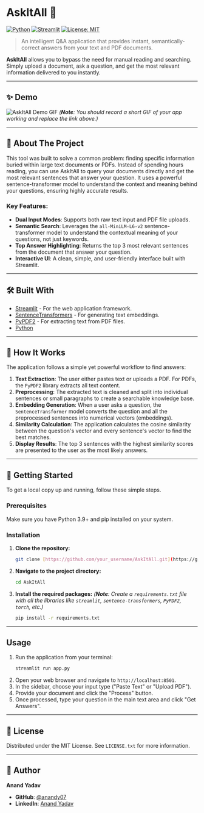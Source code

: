 # AskItAll 📖

[![Python](https://img.shields.io/badge/Python-3.9%2B-blue.svg)](https://www.python.org/downloads/)
[![Streamlit](https://img.shields.io/badge/Streamlit-1.25%2B-red.svg)](https://streamlit.io)
[![License: MIT](https://img.shields.io/badge/License-MIT-yellow.svg)](https://opensource.org/licenses/MIT)

> An intelligent Q&A application that provides instant, semantically-correct answers from your text and PDF documents.

**AskItAll** allows you to bypass the need for manual reading and searching. Simply upload a document, ask a question, and get the most relevant information delivered to you instantly.

---

## ✨ Demo

![AskItAll Demo GIF](https://your-link-to-a-demo-gif.com/demo.gif)
*(**Note**: You should record a short GIF of your app working and replace the link above.)*

---

## 🧐 About The Project

This tool was built to solve a common problem: finding specific information buried within large text documents or PDFs. Instead of spending hours reading, you can use AskItAll to query your documents directly and get the most relevant sentences that answer your question. It uses a powerful sentence-transformer model to understand the context and meaning behind your questions, ensuring highly accurate results.

### Key Features:

-   **Dual Input Modes**: Supports both raw text input and PDF file uploads.
-   **Semantic Search**: Leverages the `all-MiniLM-L6-v2` sentence-transformer model to understand the contextual meaning of your questions, not just keywords.
-   **Top Answer Highlighting**: Returns the top 3 most relevant sentences from the document that answer your question.
-   **Interactive UI**: A clean, simple, and user-friendly interface built with Streamlit.

---

## 🛠️ Built With

-   [Streamlit](https://streamlit.io/) - For the web application framework.
-   [SentenceTransformers](https://sbert.net/) - For generating text embeddings.
-   [PyPDF2](https://pypdf2.readthedocs.io/) - For extracting text from PDF files.
-   [Python](https://www.python.org/)

---

## 🧠 How It Works

The application follows a simple yet powerful workflow to find answers:

1.  **Text Extraction**: The user either pastes text or uploads a PDF. For PDFs, the `PyPDF2` library extracts all text content.
2.  **Preprocessing**: The extracted text is cleaned and split into individual sentences or small paragraphs to create a searchable knowledge base.
3.  **Embedding Generation**: When a user asks a question, the `SentenceTransformer` model converts the question and all the preprocessed sentences into numerical vectors (embeddings).
4.  **Similarity Calculation**: The application calculates the cosine similarity between the question's vector and every sentence's vector to find the best matches.
5.  **Display Results**: The top 3 sentences with the highest similarity scores are presented to the user as the most likely answers.

---

## 🚀 Getting Started

To get a local copy up and running, follow these simple steps.

### Prerequisites

Make sure you have Python 3.9+ and pip installed on your system.

### Installation

1.  **Clone the repository:**
    ```sh
    git clone [https://github.com/your_username/AskItAll.git](https://github.com/your_username/AskItAll.git)
    ```
2.  **Navigate to the project directory:**
    ```sh
    cd AskItAll
    ```
3.  **Install the required packages:**
    *(**Note**: Create a `requirements.txt` file with all the libraries like `streamlit`, `sentence-transformers`, `PyPDF2`, `torch`, etc.)*
    ```sh
    pip install -r requirements.txt
    ```

---

## Usage

1.  Run the application from your terminal:
    ```sh
    streamlit run app.py
    ```
2.  Open your web browser and navigate to `http://localhost:8501`.
3.  In the sidebar, choose your input type ("Paste Text" or "Upload PDF").
4.  Provide your document and click the "Process" button.
5.  Once processed, type your question in the main text area and click "Get Answers".

---

## 📄 License

Distributed under the MIT License. See `LICENSE.txt` for more information.

---

## 👤 Author

**Anand Yadav**

-   **GitHub**: [@anandy07](https://github.com/anandy07)
-   **LinkedIn**: [Anand Yadav](https://www.linkedin.com/in/anand-yadav-04b75324a/)
